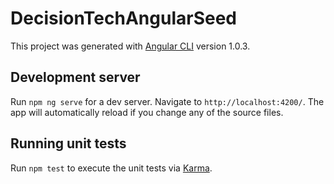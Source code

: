 # DecisionTechAngularSeed

This project was generated with [Angular CLI](https://github.com/angular/angular-cli) version 1.0.3.

## Development server

Run `npm ng serve` for a dev server. Navigate to `http://localhost:4200/`. The app will automatically reload if you change any of the source files.


## Running unit tests

Run `npm test` to execute the unit tests via [Karma](https://karma-runner.github.io).
